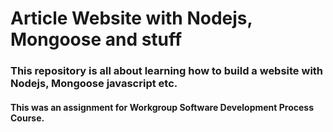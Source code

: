 # Article Website with Nodejs, Mongoose and stuff

### This repository is all about learning how to build a website with Nodejs, Mongoose javascript etc.

#### This was an assignment for Workgroup Software Development Process Course.
